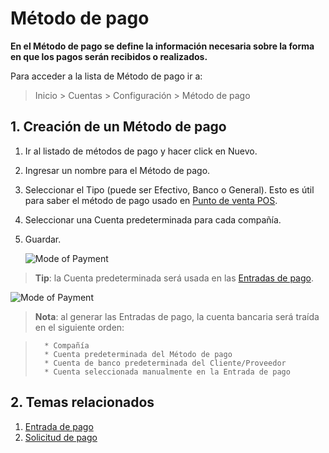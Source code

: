 <!-- add-breadcrumbs -->
# Método de pago

**En el Método de pago se define la información necesaria sobre la forma en que los pagos serán recibidos o realizados.**

Para acceder a la lista de Método de pago ir a:
> Inicio > Cuentas > Configuración > Método de pago

## 1. Creación de un Método de pago
1. Ir al listado de métodos de pago y hacer click en Nuevo.
1. Ingresar un nombre para el Método de pago.
1. Seleccionar el Tipo (puede ser Efectivo, Banco o General). Esto es útil para saber el método de pago usado en [Punto de venta POS](/docs/user/manual/es/accounts/point-of-sales).
1. Seleccionar una Cuenta predeterminada para cada compañía.
1. Guardar.

    ![Mode of Payment]({{docs_base_url}}/assets/img/accounts/mode-of-payment.png)

> **Tip**: la Cuenta predeterminada será usada en las [Entradas de pago](/docs/user/manual/es/accounts/payment-entry).

![Mode of Payment](/docs/assets/img/accounts/mode-of-payment-pe.gif)

> **Nota**: al generar las Entradas de pago, la cuenta bancaria será traída en el siguiente orden:

>       * Compañía
>       * Cuenta predeterminada del Método de pago
>       * Cuenta de banco predeterminada del Cliente/Proveedor
>       * Cuenta seleccionada manualmente en la Entrada de pago

## 2. Temas relacionados
1. [Entrada de pago](/docs/user/manual/es/accounts/payment-entry)
1. [Solicitud de pago](/docs/user/manual/es/accounts/payment-request)
